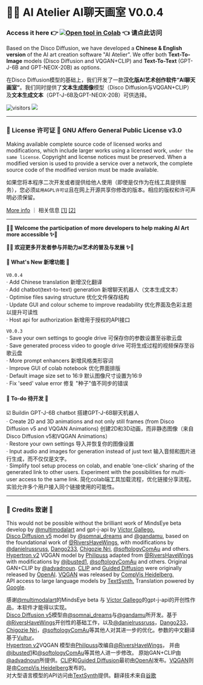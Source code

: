 # 🔮🎯 AI Atelier AI聊天画室  V0.0.4
###  Access it here 👉 [![Open tool in Colab](https://colab.research.google.com/assets/colab-badge.svg)](https://colab.research.google.com/drive/1Uhv0oKkHcMeQcGaNm2SNUs6--hn4f9PQ?usp=sharing) 👈 请点此访问
Based on the Disco Diffusion, we have developed a **Chinese & English version** of the AI art creation software "AI Atelier". We offer both **Text-To-Image** models (Disco Diffusion and VQGAN+CLIP) and **Text-To-Text** (GPT-J-6B and GPT-NEOX-20B) as options.

在Disco Diffusion模型的基础上，我们开发了一款**汉化版AI艺术创作软件“AI聊天画室”**。我们同时提供了**文本生成图像**模型（Disco Diffusion与VQGAN+CLIP）及**文本生成文本**（GPT-J-6B及GPT-NEOX-20B）可供选择。

![visitors](https://visitor-badge.glitch.me/badge?page_id=ai-atlier&left_text=visitors) 
<a href="https://github.com/ryananan/ai-atelier/pulse" alt="Activity">
  <img src="https://img.shields.io/github/commit-activity/m/ryananan/ai-atelier/V0.0.4" /></a>
  
--- 
### 📜 License 许可证 📜 GNU Affero General Public License v3.0

Making available complete source code of licensed works and modifications, which include larger works using a licensed work, `under the same license`. Copyright and license notices must be preserved.  When a modified version is used to provide a service over a network, the complete source code of the modified version must be made available. </br>

如果您将本程序二次开发或者提供给他人使用（即使是仅作为在线工具提供服务），您必须`延用AGPL许可证`且在网上开源共享你修改的版本。相应的版权和许可声明必须保留。

[More info](https://www.gnu.org/licenses/agpl-3.0.en.html) ｜ 相关信息 [[1]](https://machbbs.com/v2ex/375293) [[2]](https://zhuanlan.zhihu.com/p/340135415) 

---
**🌈✨ Welcome the participation of more developers to help making AI Art more accessible ✨🌈**

**🌈✨ 欢迎更多开发者参与并助力ai艺术的普及与发展 ✨🌈**

#### 🍻 What's New 新增功能 🍻 
`V0.0.4`<br/>
· Add Chinese translation 新增汉化翻译<br/>
· Add chatbot(text-to-text) generation 新增聊天机器人（文本生成文本） <br/>
· Optimise files saving structure 优化文件保存结构 <br/>
· Update GUI and colour scheme to improve readability 优化界面及色彩主题以提升可读性 <br/>
· Host api for authorization 新增用于授权的API接口 <br/>

`V0.0.3`<br/>
· Save your own settings to google drive 可保存你的参数设置至谷歌云盘<br/>
· Save generated process video to google drive 可将生成过程的视频保存至谷歌云盘 <br/>
· More prompt enhancers 新增风格类形容词 <br/>
· Improve GUI of colab notebook 优化界面排版 <br/>
· Default image size set to 16:9 默认图像尺寸设置为16:9 <br/>
· Fix 'seed' value error  修复 "种子"值不同步的错误<br/>

#### 💭  To-do 待开发 💭
☑️ Buildin GPT-J-6B chatbot  搭建GPT-J-6B聊天机器人 <br/>
· Create 2D and 3D animations and not only still frames (from Disco Diffusion v5 and VQGAN Animations)  创建2D和3D动画，而非静态图像（来自Disco Diffusion v5和VQGAN Animations）<br/>
· Restore your own settings  导入并恢复你的图像设置<br/>
· Input audio and images for generation instead of just text 输入音频和图片进行生成，而不仅仅是文字。<br/>
· Simplify tool setup process on colab, and enable ‘one-click’ sharing of the generated link to other users. Experiment with the possibilities for multi-user access to the same link. 简化colab端工具加载流程，优化链接分享流程。实验允许多个用户接入同个链接使用的可能性。<br/>

---
### 🤹 Credits 致谢 🤹

This would not be possible without the brilliant work of MindsEye beta develop by <a href='https://twitter.com/multimodalart' target='_blank'>@multimodalart</a> and gpt-j-api by <a href='https://github.com/vicgalle' target='_blank'>Víctor Gallego.</a><br>
<a href="https://colab.research.google.com/github/alembics/disco-diffusion/blob/main/Disco_Diffusion.ipynb" target="_blank">Disco Diffusion v5</a> model by <a href="https://twitter.com/somnai_dreams" target="_blank">@somnai_dreams</a> and <a href="https://twitter.com/gandamu" target="_blank">@gandamu</a>, based on the foundational work of <a href="https://twitter.com/RiversHaveWings">@RiversHaveWings</a>, with modifications by <a href="https://twitter.com/danielrussruss" target="_blank">@danielrussruss</a>, <a href="https://github.com/Dango233" target="_blank">Dango233</a>, <a href="https://twitter.com/chigozienri">Chigozie Nri</a>, <a href="https://twitter.com/softologyComAu" target="_blank">@softologyComAu</a> and others.<br><a href="https://colab.research.google.com/drive/1N4UNSbtNMd31N_gAT9rAm8ZzPh62Y5ud" target="_blank">Hypertron v2</a> VQGAN model by <a href="https://github.com/Philipuss1" target="_blank">Philipuss</a> adapted from <a href="https://twitter.com/RiversHaveWings">@RiversHaveWings</a> with modifications by <a href="https://twitter.com/jbusted1">@jbusted1</a>, <a href="https://twitter.com/softologyComAu" target="_blank">@softologyComAu</a> and others. Original GAN+CLIP by <a href="https://twitter.com/advadnoun">@advadnoun</a>. <a href="https://github.com/openai/CLIP" target="_blank">CLIP</a> and <a href="https://github.com/openai/guided-diffusion" target="_blank">Guided Diffusion</a> were originally released by <a href="https://openai.com" target="_blank">OpenAI</a>. <a href="https://github.com/CompVis/taming-transformers" target="_blank">VQGAN</a> was released by <a href="https://github.com/CompVis" target="_blank">CompVis Heidelberg.</a><br>
API access to large language models by <a href="https://textsynth.com/" target="_blank">TextSynth.</a> Translation powered by <a href="https://translate.google.com/" target="_blank">Google</a>. </small><br>

<p>感谢<a href='https://twitter.com/multimodalart' target='_blank'>@multimodalart</a>的MindsEye beta 与 <a href='https://github.com/vicgalle' target='_blank'>Víctor Gallego</a>的gpt-j-api的开创性作品，本软件才能得以实现。<br>
<a href="https://colab.research.google.com/github/alembics/disco-diffusion/blob/main/Disco_Diffusion.ipynb" target="_blank">Disco Diffusion v5</a>模型由<a href="https://twitter.com/somnai_dreams" target="_blank">@somnai_dreams</a>与<a href="https://twitter.com/gandamu" target="_blank">@gandamu</a>所开发。基于<a href="https://twitter.com/RiversHaveWings">@RiversHaveWings</a>开创性的基础工作，以及<a href="https://twitter.com/danielrussruss" target="_blank">@danielrussruss</a>，<a href="https://github.com/Dango233" target="_blank">Dango233</a>，<a href="https://twitter.com/chigozienri">Chigozie Nri</a>，<a href="https://twitter.com/softologyComAu" target="_blank">@softologyComAu</a>等其他人对其进一步的优化。参数的中文翻译基于<a href="https://github.com/Vultur">Vultur</a>。<br>
<a href="https://colab.research.google.com/drive/1N4UNSbtNMd31N_gAT9rAm8ZzPh62Y5ud" target="_blank">Hypertron v2</a>VQGAN 模型由<a href="https://github.com/Philipuss1" target="_blank">Philipuss</a>改编自<a href="https://twitter.com/RiversHaveWings">@RiversHaveWings</a>， 并由<a href="https://twitter.com/jbusted1">@jbusted1</a>和<a href="https://twitter.com/softologyComAu" target="_blank">@softologyComAu</a>等其他人进一步修改。 原始GAN+CLIP由<a href="https://twitter.com/advadnoun">@advadnoun</a>所提供。<a href="https://github.com/openai/CLIP" target="_blank">CLIP</a>和<a href="https://github.com/openai/guided-diffusion" target="_blank">Guided Diffusion</a>最初由<a href="https://openai.com" target="_blank">OpenAI</a>发布。<a href="https://github.com/CompVis/taming-transformers" target="_blank">VQGAN</a>则是由<a href="https://github.com/CompVis" target="_blank">CompVis Heidelberg</a>发布的。<br>
对大型语言模型的API访问由<a href="https://textsynth.com/" target="_blank">TextSynth</a>提供。翻译技术来自<a href="https://translate.google.com/" target="_blank">谷歌


